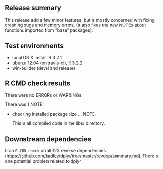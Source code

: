 ## Release summary

This release add a few minor features, but is mostly concerned with fixing crashing bugs and memory errors. (It also fixes the new NOTEs about functions imported from "base" packages).

## Test environments

* local OS X install, R 3.2.1
* ubuntu 12.04 (on travis-ci), R 3.2.2
* win-builder (devel and release)

## R CMD check results

There were no ERRORs or WARNINGs. 

There was 1 NOTE:

* checking installed package size ... NOTE. 

  This is all compiled code in the libs/ directory.

## Downstream dependencies

I ran `R CMD check` on all 123 reverse dependencies (https://github.com/hadley/dplyr/tree/master/revdep/summary.md). 
There's one potential problem related to dplyr
